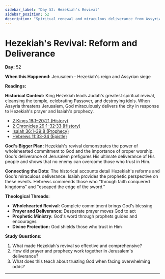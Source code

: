 ```yaml
---
sidebar_label: "Day 52: Hezekiah's Revival"
sidebar_position: 52
description: "Spiritual renewal and miraculous deliverance from Assyria"
---
```


# Hezekiah's Revival: Reform and Deliverance

**Day:** 52

**When this Happened:** Jerusalem - Hezekiah's reign and Assyrian siege

**Readings:**

**Historical Context:** King Hezekiah leads Judah's greatest spiritual revival, cleansing the temple, celebrating Passover, and destroying idols. When Assyria threatens Jerusalem, God miraculously delivers the city in response to Hezekiah's prayer and Isaiah's prophecy.
 - [2 Kings 18:1–20:21 (History)](https://www.biblegateway.com/passage/?search=2+Kings+18%3A1-20%3A21)
 - [2 Chronicles 29:1–32:33 (History)](https://www.biblegateway.com/passage/?search=2+Chronicles+29%3A1-32%3A33)
 - [Isaiah 36:1–39:8 (Prophecy)](https://www.biblegateway.com/passage/?search=Isaiah+36%3A1-39%3A8)
 - [Hebrews 11:33-34 (Epistle)](https://www.biblegateway.com/passage/?search=Hebrews+11%3A33-34)

**God's Bigger Plan:** Hezekiah's revival demonstrates the power of wholehearted commitment to God and the importance of proper worship. God's deliverance of Jerusalem prefigures His ultimate deliverance of His people and shows that no enemy can overcome those who trust in Him.

**Connecting the Dots:** The historical accounts detail Hezekiah's reforms and God's miraculous deliverance. Isaiah provides the prophetic perspective on these events. Hebrews commends those who "through faith conquered kingdoms" and "escaped the edge of the sword."

****Theological Threads:****
- **Wholehearted Revival:** Complete commitment brings God's blessing
- **Prayer and Deliverance:** Desperate prayer moves God to act
- **Prophetic Ministry:** God's word through prophets guides and encourages
- **Divine Protection:** God shields those who trust in Him

**Study Questions:**
1. What made Hezekiah's revival so effective and comprehensive?
2. How did prayer and prophecy work together in Jerusalem's deliverance?
3. What does this teach about trusting God when facing overwhelming odds?

---